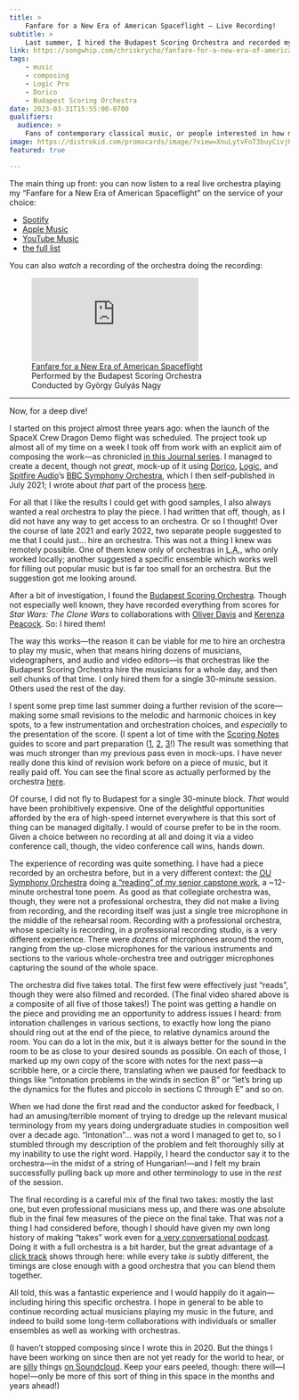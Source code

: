 ```yaml
---
title: >
    Fanfare for a New Era of American Spaceflight – Live Recording!
subtitle: >
    Last summer, I hired the Budapest Scoring Orchestra and recorded my fanfare. And now: you can [listen to the recording](https://songwhip.com/chriskrycho/fanfare-for-a-new-era-of-american-spaceflight2023)!
link: https://songwhip.com/chriskrycho/fanfare-for-a-new-era-of-american-spaceflight2023
tags:
    - music
    - composing
    - Logic Pro
    - Dorico
    - Budapest Scoring Orchestra
date: 2023-03-31T15:55:00-0700
qualifiers:
  audience: >
    Fans of contemporary classical music, or people interested in how modern orchestra music gets recorded.
image: https://distrokid.com/promocards/image/?view=XnuLytvFoT3buyCivjPS38fXlpoA69BSF8H%2Fyz63AwSkp9U%3D&template=page
featured: true

---
```


The main thing up front: you can now listen to a real live orchestra playing my “Fanfare for a New Era of American Spaceflight” on the service of your choice:

- [Spotify](https://open.spotify.com/track/42bWfFiykCVID2gkFlg5Ya)
- [Apple Music](https://music.apple.com/us/album/fanfare-for-a-new-era-of-american-spaceflight/1679126526?i=1679126527)
- [YouTube Music](https://music.youtube.com/watch?v=dKPo9228wgQ)
- [the full list](https://songwhip.com/chriskrycho/fanfare-for-a-new-era-of-american-spaceflight2023)

You can also *watch* a recording of the orchestra doing the recording:

<figure class='embed'>

<div class='embed__wrapper'>

<iframe class='embed__content' src="https://www.youtube.com/embed/_-VpDJgEIFQ" title="YouTube video player" frameborder="0" allow="accelerometer; autoplay; clipboard-write; encrypted-media; gyroscope; picture-in-picture; web-share" allowfullscreen></iframe>

</div>

<figcaption><a href="https://www.youtube.com/embed/_-VpDJgEIFQ">Fanfare for a New Era of American Spaceflight</a><br>Performed by the Budapest Scoring Orchestra<br>Conducted by György Gulyás Nagy</figcaption>

</figure>

---

Now, for a deep dive!

I started on this project almost three years ago: when the launch of the SpaceX Crew Dragon Demo flight was scheduled. The project took up almost all of my time on a week I took off from work with an explicit aim of composing the work—as chronicled [in this Journal series](https://v5.chriskrycho.com/journal/fanfare-for-a-new-era-of-american-spaceflight/). I managed to create a decent, though not *great*, mock-up of it using [Dorico][d], [Logic][l], and [Spitfire Audio][sa]’s [BBC Symphony Orchestra][bbcso], which I then self-published in July 2021; I wrote about *that* part of the process [here][mockup-writeup].

[d]: https://www.steinberg.net/dorico/
[l]: https://www.apple.com/logic-pro/
[sa]: https://www.spitfireaudio.com
[bbcso]: https://www.spitfireaudio.com/bbcso/
[mockup-writeup]: https://v5.chriskrycho.com/elsewhere/fanfare-for-a-new-era-of-american-spaceflight/

For all that I like the results I could get with good samples, I also always wanted a real orchestra to play the piece. I had written that off, though, as I did not have any way to get access to an orchestra. Or so I thought! Over the course of late 2021 and early 2022, two separate people suggested to me that I could just… hire an orchestra. This was not a thing I knew was remotely possible. One of them knew only of orchestras in <abbr title="Los Angeles">L.A.</abbr>, who only worked locally; another suggested a specific ensemble which works well for filling out popular music but is far too small for an orchestra. But the suggestion got me looking around.

After a bit of investigation, I found the [Budapest Scoring Orchestra][bso]. Though not especially well known, they have recorded everything from scores for <cite>Star Wars: The Clone Wars</cite> to collaborations with [Oliver Davis][od] and [Kerenza Peacock][kp]. So: I hired them!

[bso]: https://www.budapestscoring.com
[od]: http://oliverdavismusic.com/about/
[kp]: https://www.kerenzapeacock.com

The way this works—the reason it can be viable for me to hire an orchestra to play my music, when that means hiring dozens of musicians, videographers, and audio and video editors—is that orchestras like the Budapest Scoring Orchestra hire the musicians for a whole day, and then sell chunks of that time. I only hired them for a single 30-minute session. Others used the rest of the day.

I spent some prep time last summer doing a further revision of the score—making some small revisions to the melodic and harmonic choices in key spots, to a few instrumentation and orchestration choices, and *especially* to the presentation of the score. (I spent a lot of time with the [Scoring Notes][sn] guides to score and part preparation ([1][sn1], [2][sn2], [3][sn3]!) The result was something that was much stronger than my previous pass even in mock-ups. I have never really done this kind of revision work before on a piece of music, but it really paid off. You can see the final score as actually performed by the orchestra [here][pdf].

[sn]: https://www.scoringnotes.com
[sn1]: https://www.scoringnotes.com/tips/score-preparation-production-notes/
[sn2]: https://www.scoringnotes.com/podcast/partying-with-parts-part-1/
[sn3]: https://www.scoringnotes.com/podcast/partying-with-parts-part-2/
[pdf]: https://cdn.chriskrycho.com/file/chriskrycho-com/music/00%20%E2%80%93%20Full%20score%20%E2%80%93%20Fanfare%20for%20a%20New%20Era%20of%20American%20Spaceflight%20%E2%80%93%202022-07-14.pdf

Of course, I did not fly to Budapest for a single 30-minute block. *That* would have been prohibitively expensive. One of the delightful opportunities afforded by the era of high-speed internet everywhere is that this sort of thing can be managed digitally. I would of course prefer to be in the room. Given a choice between no recording at all and doing it via a video conference call, though, the video conference call wins, hands down.

The experience of recording was quite something. I have had a piece recorded by an orchestra before, but in a very different context: the [<abbr title="University of Oklahoma">OU</abbr> Symphony Orchestra][ouso] doing [a “reading” of my senior capstone work][dah], a ~12-minute orchestral tone poem. As good as that collegiate orchestra was, though, they were not a professional orchestra, they did not make a living from recording, and the recording itself was just a single tree microphone in the middle of the rehearsal room. Recording with a professional orchestra, whose specialty is recording, in a professional recording studio, is a very different experience. There were *dozens* of microphones around the room, ranging from the up-close microphones for the various instruments and sections to the various whole-orchestra tree and outrigger microphones capturing the sound of the whole space.

[ouso]: https://www.ou.edu/finearts/music/orchestra
[dah]: https://soundcloud.com/chriskrycho/destiny-and-hope

The orchestra did five takes total. The first few were effectively just “reads”, though they were also filmed and recorded. (The final video shared above is a composite of all five of those takes!) The point was getting a handle on the piece and providing me an opportunity to address issues I heard: from intonation challenges in various sections, to exactly how long the piano should ring out at the end of the piece, to relative dynamics around the room. You can do a lot in the mix, but it is always better for the sound in the room to be as close to your desired sounds as possible. On each of those, I marked up my own copy of the score with notes for the next pass—a scribble here, or a circle there, translating when we paused for feedback to things like “intonation problems in the winds in section B” or “let’s bring up the dynamics for the flutes and piccolo in sections C through E” and so on.

When we had done the first read and the conductor asked for feedback, I had an amusing/terrible moment of trying to dredge up the relevant musical terminology from my years doing undergraduate studies in composition well over a decade ago. “Intonation”… was not a word I managed to get to, so I stumbled through my description of the problem and felt thoroughly silly at my inability to use the right word. Happily, I heard the conductor say it to the orchestra—in the midst of a string of Hungarian!—and I felt my brain successfully pulling back up more and other terminology to use in the *rest* of the session.

The final recording is a careful mix of the final two takes: mostly the last one, but even professional musicians mess up, and there was one absolute flub in the final few measures of the piece on the final take. That was *not* a thing I had considered before, though I should have given my own long history of making “takes” work even for [a very conversational podcast][ws]. Doing it with a full orchestra is a bit harder, but the great advantage of a [click track][ct] shows through here: while every take *is* subtly different, the timings are close enough with a good orchestra that you can blend them together.

[ws]: https://winningslowly.org
[ct]: https://en.wikipedia.org/wiki/Click_track

All told, this was a fantastic experience and I would happily do it again—including hiring this specific orchestra. I hope in general to be able to continue recording actual musicians playing my music in the future, and indeed to build some long-term collaborations with individuals or smaller ensembles as well as working with orchestras.

(I haven’t stopped composing since I wrote this in 2020. But the things I have been working on since then are not yet ready for the world to hear, or are [silly][tmj] things [on Soundcloud][ws21]. Keep your ears peeled, though: there will—I hope!—only be more of this sort of thing in this space in the months and years ahead!)

[tmj]: https://soundcloud.com/chriskrycho/trailer-music-jam
[ws21]: https://soundcloud.com/chriskrycho/winning-slowly-2021
